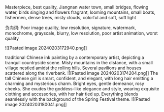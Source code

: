 Masterpiece, best quality, Jiangnan water town, small bridges, flowing water, birds singing and flowers fragrant, looming mountains, small boats, fishermen, dense trees, misty clouds, colorful and soft, soft light

负向词:
Poor image quality, low resolution, signature, watermark, monochrome, grayscale, blurry, low resolution, poor artist animation, worst quality

![[Pasted image 20240203172940.png]]

traditional Chinese ink painting by a contemporary artist, depicting a tranquil countryside scene. Misty mountains in the distance, with a small village nestled amidst the rolling hills. Several pavilions and houses scattered along the riverbank.
![[Pasted image 20240203174204.png]]
The tall Chinese girl is smart, confident, and elegant, with long hair emitting a charming and mysterious charm. Bright eyes, gentle demeanor, rosy cheeks. She exudes the goddess-like elegance and style, wearing exquisite clothing and accessories, with her hair tied up. Everything blends seamlessly with the background of the Spring Festival theme.
![[Pasted image 20240203180041.png]]
